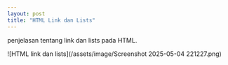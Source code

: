 ```yaml
---
layout: post
title: "HTML Link dan Lists"
---
```


penjelasan tentang link dan lists pada HTML.

![HTML link dan lists](/assets/image/Screenshot 2025-05-04 221227.png)
